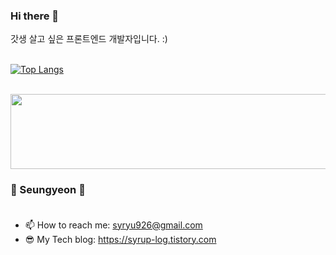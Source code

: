 ### Hi there 👋 <br />
갓생 살고 싶은 프론트엔드 개발자입니다. :) <br /><br />
<!-- ![Anurag's GitHub stats](https://github-readme-stats.vercel.app/api?username=seungyeon-rr&show_icons=true&theme=dracula) -->
[![Top Langs](https://github-readme-stats.vercel.app/api/top-langs/?username=seungyeon-rr&theme=dracula&layout=compact)](https://github.com/anuraghazra/github-readme-stats)

<br />

<a href="https://github.com/devxb/gitanimals">
  <img
    src="https://render.gitanimals.org/lines/seungyeon-rr"
    width="600"
    height="120"
  />
</a>

<br />
  
### 💜 Seungyeon 💜 <br /><br />
- 📫 How to reach me: syryu926@gmail.com
- 😎 My Tech blog: https://syrup-log.tistory.com

<!--
<a href="https://syrup-log.tistory.com/"><img src="https://img.shields.io/badge/Tistory-black?style=flat-square&logo=Tistory&logoColor=white"/></a>
<a href="https://github.com/seungyeon-rr/"><img src="https://img.shields.io/badge/GitHub-181717?style=flat-square&logo=GitHub&logoColor=white"/></a>
<a href="https://instagram.com/sy.r_up/"><img src="https://img.shields.io/badge/Instagram-E4405F?style=flat-square&logo=Instagram&logoColor=white"/></a>

### ✨ Skills ✨ <br />

<img src="https://img.shields.io/badge/HTML5-E34F26?style=flat-square&logo=HTML5&logoColor=white"/> <img src="https://img.shields.io/badge/CSS3-1572B6?style=flat-square&logo=CSS3&logoColor=white"/>
<img src="https://img.shields.io/badge/JavaScript-F7DF1E?style=flat-square&logo=JavaScript&logoColor=black"/>
<img src="https://img.shields.io/badge/jQuery-0769AD?style=flat-square&logo=jQuery&logoColor=white"/>
<img src="https://img.shields.io/badge/React-61DAFB?style=flat-square&logo=React&logoColor=black"/> 
<img src="https://img.shields.io/badge/React Router-CA4245?style=flat-square&logo=React Router&logoColor=white"/> <br />
<img src="https://img.shields.io/badge/Sass-CC6699?style=flat-square&logo=Sass&logoColor=white"/>
<img src="https://img.shields.io/badge/styled components-DB7093?style=flat-square&logo=styled-components&logoColor=white"/>
<img src="https://img.shields.io/badge/Tailwind CSS-06B6D4?style=flat-square&logo=Tailwind CSS&logoColor=white"/>
<img src="https://img.shields.io/badge/MUI-007FFF?style=flat-square&logo=MUI&logoColor=white"/>
<img src="https://img.shields.io/badge/Bootstrap-7952B3?style=flat-square&logo=Bootstrap&logoColor=white"/> <br />
<img src="https://img.shields.io/badge/Git-F05032?style=flat-square&logo=Git&logoColor=white"/>
<img src="https://img.shields.io/badge/Github-181717?style=flat-square&logo=Github&logoColor=white"/>
<img src="https://img.shields.io/badge/Slack-4A154B?style=flat-square&logo=Slack&logoColor=white"/>
<img src="https://img.shields.io/badge/Figma-F24E1E?style=flat-square&logo=Figma&logoColor=white"/>
<img src="https://img.shields.io/badge/Notion-000?style=flat-square&logo=Notion&logoColor=white"/>
-->
<br />
